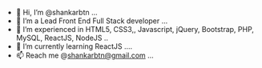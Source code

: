 - 👋 Hi, I’m @shankarbtn ...
- 👀 I’m a Lead Front End Full Stack developer ...
- 💞️ I’m experienced in HTML5, CSS3,, Javascript, jQuery, Bootstrap, PHP, MySQL, ReactJS, NodeJS ..
- 🌱 I’m currently learning ReactJS ....
- 📫 Reach me @shankarbtn@gmail.com ...

<!---
shankarbtn/shankarbtn is a ✨ special ✨ repository because its `README.md` (this file) appears on your GitHub profile.
You can click the Preview link to take a look at your changes.
--->
